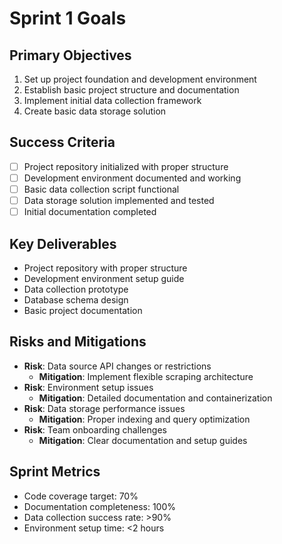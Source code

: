 # Sprint 1 Goals

## Primary Objectives
1. Set up project foundation and development environment
2. Establish basic project structure and documentation
3. Implement initial data collection framework
4. Create basic data storage solution

## Success Criteria
- [ ] Project repository initialized with proper structure
- [ ] Development environment documented and working
- [ ] Basic data collection script functional
- [ ] Data storage solution implemented and tested
- [ ] Initial documentation completed

## Key Deliverables
- Project repository with proper structure
- Development environment setup guide
- Data collection prototype
- Database schema design
- Basic project documentation

## Risks and Mitigations
- **Risk**: Data source API changes or restrictions
  - **Mitigation**: Implement flexible scraping architecture
- **Risk**: Environment setup issues
  - **Mitigation**: Detailed documentation and containerization
- **Risk**: Data storage performance issues
  - **Mitigation**: Proper indexing and query optimization
- **Risk**: Team onboarding challenges
  - **Mitigation**: Clear documentation and setup guides

## Sprint Metrics
- Code coverage target: 70%
- Documentation completeness: 100%
- Data collection success rate: >90%
- Environment setup time: <2 hours 